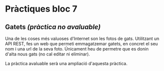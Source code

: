 Pràctiques bloc 7
===================

Gatets _(pràctica no avaluable)_
---------------------

Una de les coses més valuoses d'Internet son les fotos de gats. Utilitzant un API REST, fes un web que permeti emmagatzemar gatets, en concret el seu nom i una url de la seva foto. Únicament heu de permetre que es donin d'alta nous gats (no cal editar ni eliminar).

La pràctica avaluable serà una ampliació d'aquesta pràctica.